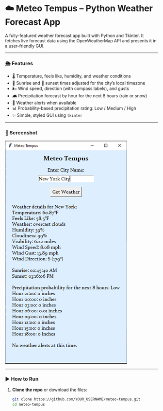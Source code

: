 # ☁️ Meteo Tempus – Python Weather Forecast App

A fully-featured weather forecast app built with Python and Tkinter. It fetches live forecast data using the OpenWeatherMap API and presents it in a user-friendly GUI.

---

### 🌦 Features

- 🌡️ Temperature, feels like, humidity, and weather conditions
- 🌅 Sunrise and 🌇 sunset times adjusted for the city’s local timezone
- 🌬️ Wind speed, direction (with compass labels), and gusts
- 🌧️ Precipitation forecast by hour for the next 8 hours (rain or snow)
- 🚨 Weather alerts when available
- 📊 Probability-based precipitation rating: Low / Medium / High
- ✨ Simple, styled GUI using `tkinter`

---

### 📸 Screenshot



![Meteo Tempus Screenshot](screenshot.png)

---

### ▶️ How to Run

1. **Clone the repo** or download the files:

   ```bash
   git clone https://github.com/YOUR_USERNAME/meteo-tempus.git
   cd meteo-tempus



